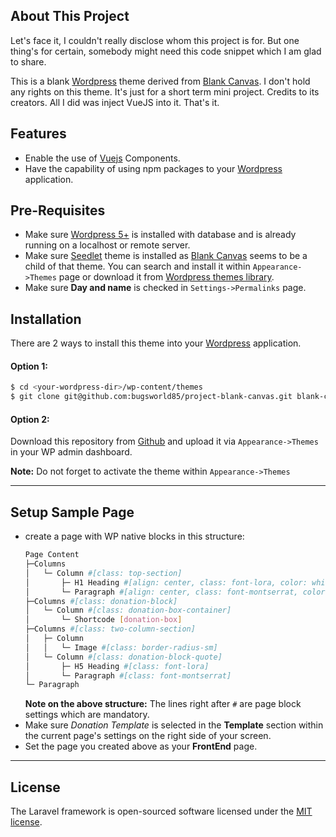 ## About This Project

Let's face it, I couldn't really disclose whom this project is for. But one thing's for certain, somebody might need this code snippet which I am glad to share.

This is a blank [Wordpress](https://wordpress.org/) theme derived from [Blank Canvas](https://wordpress.com/theme/blank-canvas). I don't hold any rights on this theme. It's just for a short term mini project. Credits to its creators. All I did was inject VueJS into it. That's it.

## Features

- Enable the use of [Vuejs](https://vuejs.org/) Components.
- Have the capability of using npm packages to your [Wordpress](https://wordpress.org/) application.

## Pre-Requisites
- Make sure [Wordpress 5+](https://wordpress.org/) is installed with database and is already running on a localhost or remote server.
- Make sure [Seedlet](https://wordpress.org/themes/seedlet/) theme is installed as [Blank Canvas](https://wordpress.com/theme/blank-canvas) seems to be a child of that theme. You can search and install it within `Appearance->Themes` page or download it from [Wordpress themes library](https://wordpress.org/themes).
- Make sure **Day and name** is checked in `Settings->Permalinks` page.

## Installation

There are 2 ways to install this theme into your [Wordpress](https://wordpress.org/) application.

#### Option 1:

``` bash
$ cd <your-wordpress-dir>/wp-content/themes
$ git clone git@github.com:bugsworld85/project-blank-canvas.git blank-canvas
```
#### Option 2:

Download this repository from [Github](https://github.com/bugsworld85/project-blank-canvas) and upload it via `Appearance->Themes` in your WP admin dashboard.

**Note:** Do not forget to activate the theme within `Appearance->Themes` 

***

## Setup Sample Page

- create a page with WP native blocks in this structure:
    ``` bash
    Page Content
    ├─Columns
    │   └─ Column #[class: top-section]
    │       ├─ H1 Heading #[align: center, class: font-lora, color: white ]
    │       └─ Paragraph #[align: center, class: font-montserrat, color: white]
    ├─Columns #[class: donation-block]
    │   └─ Column #[class: donation-box-container]
    │       └─ Shortcode [donation-box]
    ├─Columns #[class: two-column-section]
    │   ├─ Column
    │   │   └─ Image #[class: border-radius-sm]
    │   └─ Column #[class: donation-block-quote]
    │       ├─ H5 Heading #[class: font-lora]
    │       └─ Paragraph #[class: font-montserrat]
    └─ Paragraph
    ```
  **Note on the above structure:** The lines right after `#` are page block settings which are mandatory.
- Make sure *Donation Template* is selected in the **Template** section within the current page's settings on the right side of your screen.
- Set the page you created above as your **FrontEnd** page.

***

## License

The Laravel framework is open-sourced software licensed under the [MIT license](https://opensource.org/licenses/MIT).
